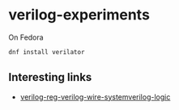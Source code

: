 # verilog-experiments

On Fedora
```bash
dnf install verilator
```

## Interesting links

- [verilog-reg-verilog-wire-systemverilog-logic](https://www.verilogpro.com/verilog-reg-verilog-wire-systemverilog-logic/)
